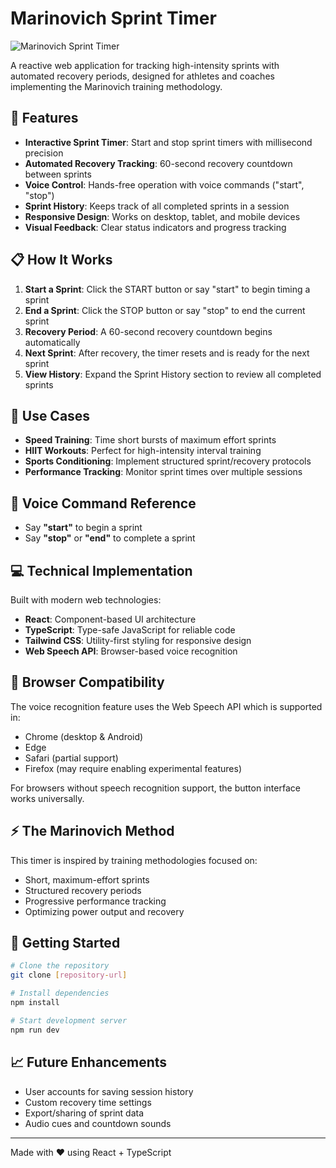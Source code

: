 
# Marinovich Sprint Timer

![Marinovich Sprint Timer](https://img.shields.io/badge/Sprint%20Timer-v1.0-blue)

A reactive web application for tracking high-intensity sprints with automated recovery periods, designed for athletes and coaches implementing the Marinovich training methodology.

## 🚀 Features

- **Interactive Sprint Timer**: Start and stop sprint timers with millisecond precision
- **Automated Recovery Tracking**: 60-second recovery countdown between sprints
- **Voice Control**: Hands-free operation with voice commands ("start", "stop")
- **Sprint History**: Keeps track of all completed sprints in a session
- **Responsive Design**: Works on desktop, tablet, and mobile devices
- **Visual Feedback**: Clear status indicators and progress tracking

## 📋 How It Works

1. **Start a Sprint**: Click the START button or say "start" to begin timing a sprint
2. **End a Sprint**: Click the STOP button or say "stop" to end the current sprint
3. **Recovery Period**: A 60-second recovery countdown begins automatically
4. **Next Sprint**: After recovery, the timer resets and is ready for the next sprint
5. **View History**: Expand the Sprint History section to review all completed sprints

## 🎯 Use Cases

- **Speed Training**: Time short bursts of maximum effort sprints
- **HIIT Workouts**: Perfect for high-intensity interval training
- **Sports Conditioning**: Implement structured sprint/recovery protocols
- **Performance Tracking**: Monitor sprint times over multiple sessions

## 🧠 Voice Command Reference

- Say **"start"** to begin a sprint
- Say **"stop"** or **"end"** to complete a sprint

## 💻 Technical Implementation

Built with modern web technologies:

- **React**: Component-based UI architecture
- **TypeScript**: Type-safe JavaScript for reliable code
- **Tailwind CSS**: Utility-first styling for responsive design
- **Web Speech API**: Browser-based voice recognition

## 🔧 Browser Compatibility

The voice recognition feature uses the Web Speech API which is supported in:
- Chrome (desktop & Android)
- Edge
- Safari (partial support)
- Firefox (may require enabling experimental features)

For browsers without speech recognition support, the button interface works universally.

## ⚡ The Marinovich Method

This timer is inspired by training methodologies focused on:
- Short, maximum-effort sprints
- Structured recovery periods
- Progressive performance tracking
- Optimizing power output and recovery

## 🚦 Getting Started

```bash
# Clone the repository
git clone [repository-url]

# Install dependencies
npm install

# Start development server
npm run dev
```

## 📈 Future Enhancements

- User accounts for saving session history
- Custom recovery time settings
- Export/sharing of sprint data
- Audio cues and countdown sounds

---

Made with ❤️ using React + TypeScript

